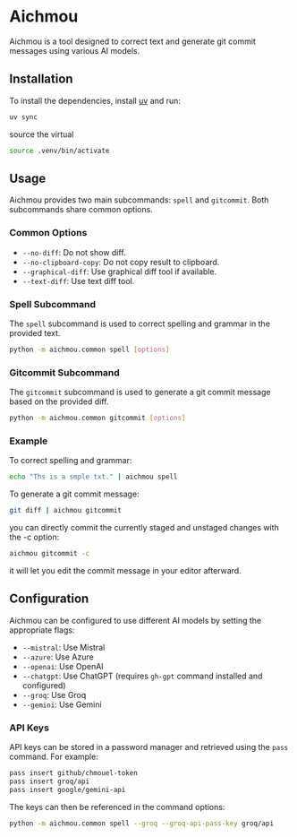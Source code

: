 # Aichmou

Aichmou is a tool designed to correct text and generate git commit messages using various AI models.

## Installation

To install the dependencies, install [uv](https://docs.astral.sh/uv/getting-started/installation/) and run:

```bash
uv sync
```

source the virtual

```bash
source .venv/bin/activate
```

## Usage

Aichmou provides two main subcommands: `spell` and `gitcommit`. Both subcommands share common options.

### Common Options

- `--no-diff`: Do not show diff.
- `--no-clipboard-copy`: Do not copy result to clipboard.
- `--graphical-diff`: Use graphical diff tool if available.
- `--text-diff`: Use text diff tool.

### Spell Subcommand

The `spell` subcommand is used to correct spelling and grammar in the provided text.

```bash
python -m aichmou.common spell [options]
```

### Gitcommit Subcommand

The `gitcommit` subcommand is used to generate a git commit message based on the provided diff.

```bash
python -m aichmou.common gitcommit [options]
```

### Example

To correct spelling and grammar:

```bash
echo "Ths is a smple txt." | aichmou spell
```

To generate a git commit message:

```bash
git diff | aichmou gitcommit
```

you can directly commit the currently staged and unstaged changes with the -c option:

```bash
aichmou gitcommit -c
```

it will let you edit the commit message in your editor afterward.

## Configuration

Aichmou can be configured to use different AI models by setting the appropriate flags:

- `--mistral`: Use Mistral
- `--azure`: Use Azure
- `--openai`: Use OpenAI
- `--chatgpt`: Use ChatGPT (requires `gh-gpt` command installed and configured)
- `--groq`: Use Groq
- `--gemini`: Use Gemini

### API Keys

API keys can be stored in a password manager and retrieved using the `pass` command. For example:

```bash
pass insert github/chmouel-token
pass insert groq/api
pass insert google/gemini-api
```

The keys can then be referenced in the command options:

```bash
python -m aichmou.common spell --groq --groq-api-pass-key groq/api
```
